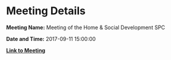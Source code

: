 # Meeting Details

**Meeting Name:** Meeting of the Home & Social Development SPC

**Date and Time:** 2017-09-11 15:00:00

**[Link to Meeting](https://www.limerick.ie/council/whats-on/meeting-home-social-development-spc)**
